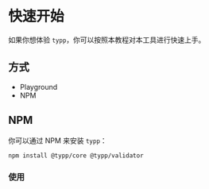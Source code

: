 <script setup>
import Playground from '#components/Playground.vue'

const code = `
import { t } from '@typp/core'
import validator from '@typp/validator'

t.use(validator)

const Dog = t({ name: String, age: Number })

Dog.validate({ name: 'dog', age: 1 })
Dog.validate({ name: 'dog', age: '1' })
`
</script>

# 快速开始

如果你想体验 `typp`，你可以按照本教程对本工具进行快速上手。

## 方式

- Playground
- NPM

## NPM

你可以通过 NPM 来安装 `typp`：

```bash
npm install @typp/core @typp/validator
```

### 使用

<Playground :code="code" />
